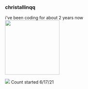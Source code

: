 ### christallinqq

<div> i've been coding for about 2 years now<div>
 <!--e-->
<!--END_SECTION:waka-->



<img height="180em" src="https://github-readme-stats.vercel.app/api?username=christallinqq&show_icons=true&hide_border=true&&count_private=true&include_all_commits=true" />

  
 ![](https://komarev.com/ghpvc/?username=christallinqq&label=PROFILE+VIEWS)
         Count started 6/17/21
<!--
**christallinqq/christallinqq** is a ✨ _special_ ✨ repository because its `README.md` (this file) appears on your GitHub profile.

Here are some ideas to get you started:

- 🔭 I’m currently working on ...
- 🌱 I’m currently learning ...
- 👯 I’m looking to collaborate on ...
- 🤔 I’m looking for help with ...
- 💬 Ask me about ...
- 📫 How to reach me: ...
- 😄 Pronouns: ...
- ⚡ Fun fact: ...
-->

